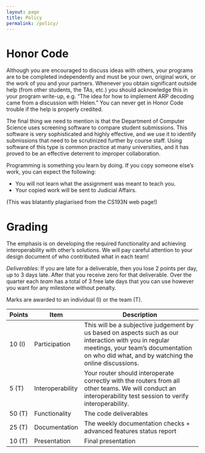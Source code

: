 ```yaml
---
layout: page
title: Policy
permalink: /policy/
---
```


# Honor Code

Although you are encouraged to discuss ideas with others, your programs are to be completed independently and must be your own, original work, or the work of you and your partners. Whenever you obtain significant outside help (from other students, the TAs, etc.) you should acknowledge this in your program write-up, e.g. “The idea for how to implement ARP decoding came from a discussion with Helen.” You can never get in Honor Code trouble if the help is properly credited.

The final thing we need to mention is that the Department of Computer Science uses screening software to compare student submissions. This software is very sophisticated and highly effective, and we use it to identify submissions that need to be scrutinized further by course staff. Using software of this type is common practice at many universities, and it has proved to be an effective deterrent to improper collaboration.

Programming is something you learn by doing. If you copy someone else’s work, you can expect the following:
* You will not learn what the assignment was meant to teach you.
* Your copied work will be sent to Judicial Affairs.

(This was blatantly plagiarised from the CS193N web page!)

# Grading

The emphasis is on developing the required functionality and achieving interoperability with other’s solutions. We will pay careful attention to your design document of who contributed what in each team!

*Deliverables*: If you are late for a deliverable, then you lose 2 points per day, up to 3 days late. After that you receive zero for that deliverable.  Over the quarter each *team* has a total of 3 free late days that you can use however you want for any milestone without penalty.

Marks are awarded to an individual (I) or the team (T).

Points | Item               | Description
-------|--------------------|------------
10 (I) | Participation      | This will be a subjective judgement by us based on aspects such as our interaction with you in regular meetings, your team’s documentation on who did what, and by watching the online discussions.
5  (T) | Interoperability   | Your router should interoperate correctly with the routers from all other teams. We will conduct an interoperability test session to verify interoperability.
50 (T) | Functionality      | The code deliverables
25 (T) | Documentation      | The weekly documentation checks + advanced features status report
10 (T) | Presentation       | Final presentation
